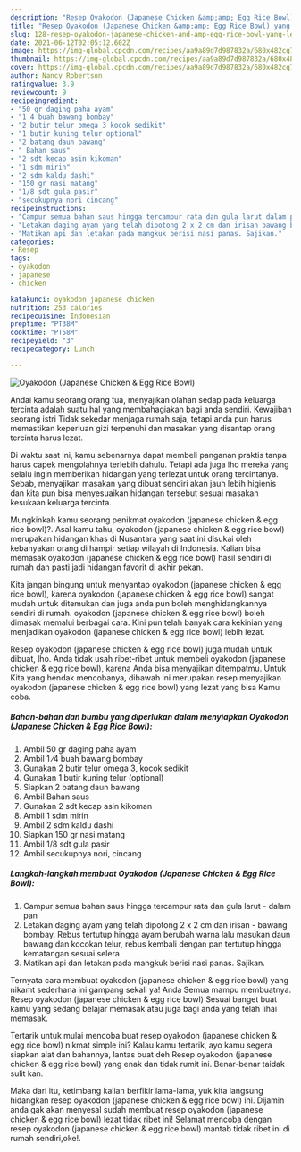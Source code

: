 ```yaml
---
description: "Resep Oyakodon (Japanese Chicken &amp;amp; Egg Rice Bowl) yang lezat dan Mudah Dibuat"
title: "Resep Oyakodon (Japanese Chicken &amp;amp; Egg Rice Bowl) yang lezat dan Mudah Dibuat"
slug: 128-resep-oyakodon-japanese-chicken-and-amp-egg-rice-bowl-yang-lezat-dan-mudah-dibuat
date: 2021-06-12T02:05:12.602Z
image: https://img-global.cpcdn.com/recipes/aa9a89d7d987832a/680x482cq70/oyakodon-japanese-chicken-egg-rice-bowl-foto-resep-utama.jpg
thumbnail: https://img-global.cpcdn.com/recipes/aa9a89d7d987832a/680x482cq70/oyakodon-japanese-chicken-egg-rice-bowl-foto-resep-utama.jpg
cover: https://img-global.cpcdn.com/recipes/aa9a89d7d987832a/680x482cq70/oyakodon-japanese-chicken-egg-rice-bowl-foto-resep-utama.jpg
author: Nancy Robertson
ratingvalue: 3.9
reviewcount: 9
recipeingredient:
- "50 gr daging paha ayam"
- "1 4 buah bawang bombay"
- "2 butir telur omega 3 kocok sedikit"
- "1 butir kuning telur optional"
- "2 batang daun bawang"
- " Bahan saus"
- "2 sdt kecap asin kikoman"
- "1 sdm mirin"
- "2 sdm kaldu dashi"
- "150 gr nasi matang"
- "1/8 sdt gula pasir"
- "secukupnya nori cincang"
recipeinstructions:
- "Campur semua bahan saus hingga tercampur rata dan gula larut dalam pan"
- "Letakan daging ayam yang telah dipotong 2 x 2 cm dan irisan bawang bombay. Rebus tertutup hingga ayam berubah warna lalu masukan daun bawang dan kocokan telur, rebus kembali dengan pan tertutup hingga kematangan sesuai selera"
- "Matikan api dan letakan pada mangkuk berisi nasi panas. Sajikan."
categories:
- Resep
tags:
- oyakodon
- japanese
- chicken

katakunci: oyakodon japanese chicken 
nutrition: 253 calories
recipecuisine: Indonesian
preptime: "PT38M"
cooktime: "PT58M"
recipeyield: "3"
recipecategory: Lunch

---
```



![Oyakodon (Japanese Chicken &amp; Egg Rice Bowl)](https://img-global.cpcdn.com/recipes/aa9a89d7d987832a/680x482cq70/oyakodon-japanese-chicken-egg-rice-bowl-foto-resep-utama.jpg)

Andai kamu seorang orang tua, menyajikan olahan sedap pada keluarga tercinta adalah suatu hal yang membahagiakan bagi anda sendiri. Kewajiban seorang istri Tidak sekedar menjaga rumah saja, tetapi anda pun harus memastikan keperluan gizi terpenuhi dan masakan yang disantap orang tercinta harus lezat.

Di waktu  saat ini, kamu sebenarnya dapat membeli panganan praktis tanpa harus capek mengolahnya terlebih dahulu. Tetapi ada juga lho mereka yang selalu ingin memberikan hidangan yang terlezat untuk orang tercintanya. Sebab, menyajikan masakan yang dibuat sendiri akan jauh lebih higienis dan kita pun bisa menyesuaikan hidangan tersebut sesuai masakan kesukaan keluarga tercinta. 



Mungkinkah kamu seorang penikmat oyakodon (japanese chicken &amp; egg rice bowl)?. Asal kamu tahu, oyakodon (japanese chicken &amp; egg rice bowl) merupakan hidangan khas di Nusantara yang saat ini disukai oleh kebanyakan orang di hampir setiap wilayah di Indonesia. Kalian bisa memasak oyakodon (japanese chicken &amp; egg rice bowl) hasil sendiri di rumah dan pasti jadi hidangan favorit di akhir pekan.

Kita jangan bingung untuk menyantap oyakodon (japanese chicken &amp; egg rice bowl), karena oyakodon (japanese chicken &amp; egg rice bowl) sangat mudah untuk ditemukan dan juga anda pun boleh menghidangkannya sendiri di rumah. oyakodon (japanese chicken &amp; egg rice bowl) boleh dimasak memalui berbagai cara. Kini pun telah banyak cara kekinian yang menjadikan oyakodon (japanese chicken &amp; egg rice bowl) lebih lezat.

Resep oyakodon (japanese chicken &amp; egg rice bowl) juga mudah untuk dibuat, lho. Anda tidak usah ribet-ribet untuk membeli oyakodon (japanese chicken &amp; egg rice bowl), karena Anda bisa menyajikan ditempatmu. Untuk Kita yang hendak mencobanya, dibawah ini merupakan resep menyajikan oyakodon (japanese chicken &amp; egg rice bowl) yang lezat yang bisa Kamu coba.

<!--inarticleads1-->

##### Bahan-bahan dan bumbu yang diperlukan dalam menyiapkan Oyakodon (Japanese Chicken &amp; Egg Rice Bowl):

1. Ambil 50 gr daging paha ayam
1. Ambil 1 ⁄4 buah bawang bombay
1. Gunakan 2 butir telur omega 3, kocok sedikit
1. Gunakan 1 butir kuning telur (optional)
1. Siapkan 2 batang daun bawang
1. Ambil  Bahan saus
1. Gunakan 2 sdt kecap asin kikoman
1. Ambil 1 sdm mirin
1. Ambil 2 sdm kaldu dashi
1. Siapkan 150 gr nasi matang
1. Ambil 1/8 sdt gula pasir
1. Ambil secukupnya nori, cincang




<!--inarticleads2-->

##### Langkah-langkah membuat Oyakodon (Japanese Chicken &amp; Egg Rice Bowl):

1. Campur semua bahan saus hingga tercampur rata dan gula larut - dalam pan
1. Letakan daging ayam yang telah dipotong 2 x 2 cm dan irisan - bawang bombay. Rebus tertutup hingga ayam berubah warna lalu masukan daun bawang dan kocokan telur, rebus kembali dengan pan tertutup hingga kematangan sesuai selera
1. Matikan api dan letakan pada mangkuk berisi nasi panas. Sajikan.




Ternyata cara membuat oyakodon (japanese chicken &amp; egg rice bowl) yang nikamt sederhana ini gampang sekali ya! Anda Semua mampu membuatnya. Resep oyakodon (japanese chicken &amp; egg rice bowl) Sesuai banget buat kamu yang sedang belajar memasak atau juga bagi anda yang telah lihai memasak.

Tertarik untuk mulai mencoba buat resep oyakodon (japanese chicken &amp; egg rice bowl) nikmat simple ini? Kalau kamu tertarik, ayo kamu segera siapkan alat dan bahannya, lantas buat deh Resep oyakodon (japanese chicken &amp; egg rice bowl) yang enak dan tidak rumit ini. Benar-benar taidak sulit kan. 

Maka dari itu, ketimbang kalian berfikir lama-lama, yuk kita langsung hidangkan resep oyakodon (japanese chicken &amp; egg rice bowl) ini. Dijamin anda gak akan menyesal sudah membuat resep oyakodon (japanese chicken &amp; egg rice bowl) lezat tidak ribet ini! Selamat mencoba dengan resep oyakodon (japanese chicken &amp; egg rice bowl) mantab tidak ribet ini di rumah sendiri,oke!.

